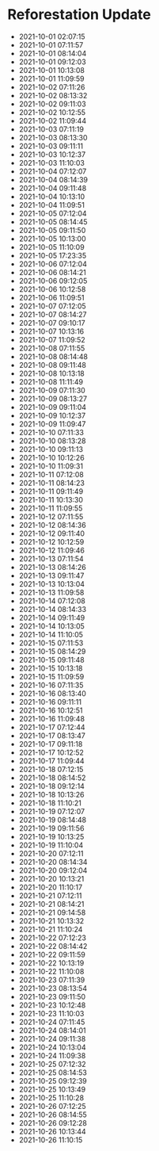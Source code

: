 # Reforestation Update

- 2021-10-01 02:07:15
- 2021-10-01 07:11:57
- 2021-10-01 08:14:04
- 2021-10-01 09:12:03
- 2021-10-01 10:13:08
- 2021-10-01 11:09:59
- 2021-10-02 07:11:26
- 2021-10-02 08:13:32
- 2021-10-02 09:11:03
- 2021-10-02 10:12:55
- 2021-10-02 11:09:44
- 2021-10-03 07:11:19
- 2021-10-03 08:13:30
- 2021-10-03 09:11:11
- 2021-10-03 10:12:37
- 2021-10-03 11:10:03
- 2021-10-04 07:12:07
- 2021-10-04 08:14:39
- 2021-10-04 09:11:48
- 2021-10-04 10:13:10
- 2021-10-04 11:09:51
- 2021-10-05 07:12:04
- 2021-10-05 08:14:45
- 2021-10-05 09:11:50
- 2021-10-05 10:13:00
- 2021-10-05 11:10:09
- 2021-10-05 17:23:35
- 2021-10-06 07:12:04
- 2021-10-06 08:14:21
- 2021-10-06 09:12:05
- 2021-10-06 10:12:58
- 2021-10-06 11:09:51
- 2021-10-07 07:12:05
- 2021-10-07 08:14:27
- 2021-10-07 09:10:17
- 2021-10-07 10:13:16
- 2021-10-07 11:09:52
- 2021-10-08 07:11:55
- 2021-10-08 08:14:48
- 2021-10-08 09:11:48
- 2021-10-08 10:13:18
- 2021-10-08 11:11:49
- 2021-10-09 07:11:30
- 2021-10-09 08:13:27
- 2021-10-09 09:11:04
- 2021-10-09 10:12:37
- 2021-10-09 11:09:47
- 2021-10-10 07:11:33
- 2021-10-10 08:13:28
- 2021-10-10 09:11:13
- 2021-10-10 10:12:26
- 2021-10-10 11:09:31
- 2021-10-11 07:12:08
- 2021-10-11 08:14:23
- 2021-10-11 09:11:49
- 2021-10-11 10:13:30
- 2021-10-11 11:09:55
- 2021-10-12 07:11:55
- 2021-10-12 08:14:36
- 2021-10-12 09:11:40
- 2021-10-12 10:12:59
- 2021-10-12 11:09:46
- 2021-10-13 07:11:54
- 2021-10-13 08:14:26
- 2021-10-13 09:11:47
- 2021-10-13 10:13:04
- 2021-10-13 11:09:58
- 2021-10-14 07:12:08
- 2021-10-14 08:14:33
- 2021-10-14 09:11:49
- 2021-10-14 10:13:05
- 2021-10-14 11:10:05
- 2021-10-15 07:11:53
- 2021-10-15 08:14:29
- 2021-10-15 09:11:48
- 2021-10-15 10:13:18
- 2021-10-15 11:09:59
- 2021-10-16 07:11:35
- 2021-10-16 08:13:40
- 2021-10-16 09:11:11
- 2021-10-16 10:12:51
- 2021-10-16 11:09:48
- 2021-10-17 07:12:44
- 2021-10-17 08:13:47
- 2021-10-17 09:11:18
- 2021-10-17 10:12:52
- 2021-10-17 11:09:44
- 2021-10-18 07:12:15
- 2021-10-18 08:14:52
- 2021-10-18 09:12:14
- 2021-10-18 10:13:26
- 2021-10-18 11:10:21
- 2021-10-19 07:12:07
- 2021-10-19 08:14:48
- 2021-10-19 09:11:56
- 2021-10-19 10:13:25
- 2021-10-19 11:10:04
- 2021-10-20 07:12:11
- 2021-10-20 08:14:34
- 2021-10-20 09:12:04
- 2021-10-20 10:13:21
- 2021-10-20 11:10:17
- 2021-10-21 07:12:11
- 2021-10-21 08:14:21
- 2021-10-21 09:14:58
- 2021-10-21 10:13:32
- 2021-10-21 11:10:24
- 2021-10-22 07:12:23
- 2021-10-22 08:14:42
- 2021-10-22 09:11:59
- 2021-10-22 10:13:19
- 2021-10-22 11:10:08
- 2021-10-23 07:11:39
- 2021-10-23 08:13:54
- 2021-10-23 09:11:50
- 2021-10-23 10:12:48
- 2021-10-23 11:10:03
- 2021-10-24 07:11:45
- 2021-10-24 08:14:01
- 2021-10-24 09:11:38
- 2021-10-24 10:13:04
- 2021-10-24 11:09:38
- 2021-10-25 07:12:32
- 2021-10-25 08:14:53
- 2021-10-25 09:12:39
- 2021-10-25 10:13:49
- 2021-10-25 11:10:28
- 2021-10-26 07:12:25
- 2021-10-26 08:14:55
- 2021-10-26 09:12:28
- 2021-10-26 10:13:44
- 2021-10-26 11:10:15
